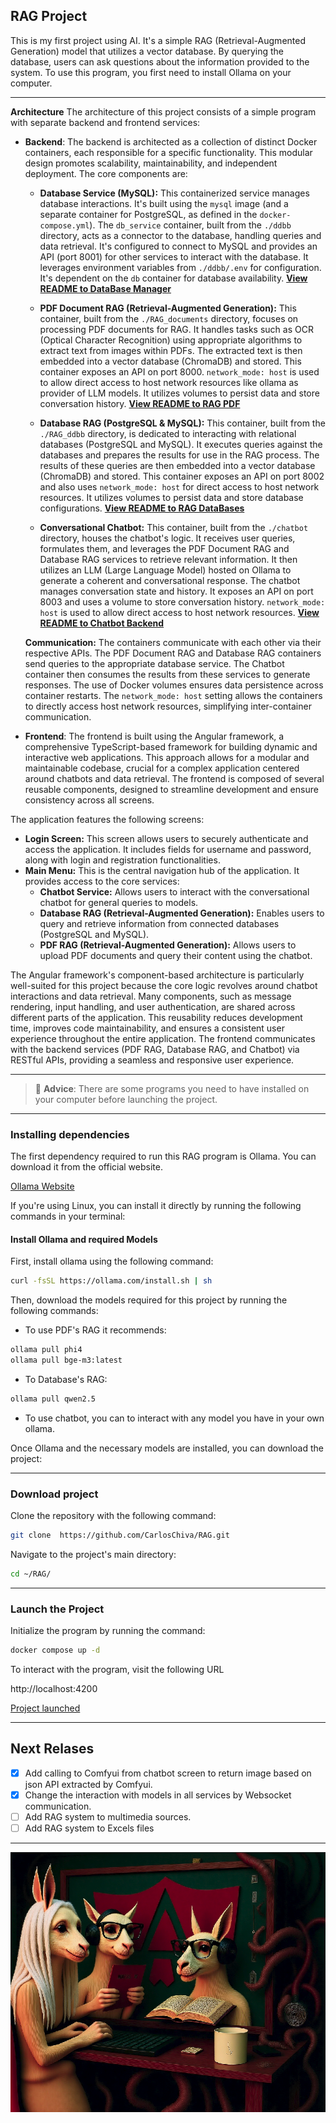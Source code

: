 ## RAG Project

This is my first project using AI. It's a simple RAG (Retrieval-Augmented Generation) model that utilizes a vector database. By querying the database, users can ask questions about the information provided to the system. To use this program, you first need to install Ollama on your computer.

---

**Architecture**
The architecture of this project consists of a simple program with separate backend and frontend services:
- **Backend**: The backend is architected as a collection of distinct Docker containers, each responsible for a specific functionality. This modular design promotes scalability, maintainability, and independent deployment. The core components are:

   * **Database Service (MySQL):** This containerized service manages database interactions. It's built using the `mysql` image (and a separate container for PostgreSQL, as defined in the `docker-compose.yml`).  The `db_service` container, built from the `./ddbb` directory, acts as a connector to the database, handling queries and data retrieval. It's configured to connect to MySQL and provides an API (port 8001) for other services to interact with the database.  It leverages environment variables from `./ddbb/.env` for configuration.  It's dependent on the `db` container for database availability. **[View README to DataBase Manager](./ddbb/README.md)**

   * **PDF Document RAG (Retrieval-Augmented Generation):**  This container, built from the `./RAG_documents` directory, focuses on processing PDF documents for RAG. It handles tasks such as OCR (Optical Character Recognition) using appropriate algorithms to extract text from images within PDFs.  The extracted text is then embedded into a vector database (ChromaDB) and stored. This container exposes an API on port 8000.  `network_mode: host` is used to allow direct access to host network resources like ollama as provider of LLM models. It utilizes volumes to persist data and store conversation history.  **[View README to RAG PDF](./RAG_documents/README.md)**

   * **Database RAG (PostgreSQL & MySQL):** This container, built from the `./RAG_ddbb` directory, is dedicated to interacting with relational databases (PostgreSQL and MySQL). It executes queries against the databases and prepares the results for use in the RAG process.  The results of these queries are then embedded into a vector database (ChromaDB) and stored. This container exposes an API on port 8002 and also uses `network_mode: host` for direct access to host network resources. It utilizes volumes to persist data and store database configurations. **[View README to RAG DataBases](./RAG_ddbb/README.md)**

   * **Conversational Chatbot:** This container, built from the `./chatbot` directory, houses the chatbot's logic. It receives user queries, formulates them, and leverages the PDF Document RAG and Database RAG services to retrieve relevant information.  It then utilizes an LLM (Large Language Model) hosted on Ollama to generate a coherent and conversational response.  The chatbot manages conversation state and history.  It exposes an API on port 8003 and uses a volume to store conversation history. `network_mode: host` is used to allow direct access to host network resources. **[View README to Chatbot Backend](./chatbot/README.md)**

   **Communication:**  The containers communicate with each other via their respective APIs. The PDF Document RAG and Database RAG containers send queries to the appropriate database service. The Chatbot container then consumes the results from these services to generate responses.  The use of Docker volumes ensures data persistence across container restarts.  The `network_mode: host` setting allows the containers to directly access host network resources, simplifying inter-container communication.

- **Frontend**: The frontend is built using the Angular framework, a comprehensive TypeScript-based framework for building dynamic and interactive web applications. This approach allows for a modular and maintainable codebase, crucial for a complex application centered around chatbots and data retrieval. The frontend is composed of several reusable components, designed to streamline development and ensure consistency across all screens.

The application features the following screens:

* **Login Screen:**  This screen allows users to securely authenticate and access the application. It includes fields for username  and password, along with login and registration functionalities.
* **Main Menu:** This is the central navigation hub of the application. It provides access to the core services:
    * **Chatbot Service:**  Allows users to interact with the conversational chatbot for general queries to models.
    * **Database RAG (Retrieval-Augmented Generation):** Enables users to query and retrieve information from connected databases (PostgreSQL and MySQL).
    * **PDF RAG (Retrieval-Augmented Generation):**  Allows users to upload PDF documents and query their content using the chatbot.

The Angular framework's component-based architecture is particularly well-suited for this project because the core logic revolves around chatbot interactions and data retrieval. Many components, such as message rendering, input handling, and user authentication, are shared across different parts of the application. This reusability reduces development time, improves code maintainability, and ensures a consistent user experience throughout the entire application. The frontend communicates with the backend services (PDF RAG, Database RAG, and Chatbot) via RESTful APIs, providing a seamless and responsive user experience.

---

> :memo: **Advice**: There are some programs you need to have installed on your computer before launching the project.

---

### Installing dependencies
The first dependency required to run this RAG program is Ollama. You can download it from the official website.

<a href="https://ollama.com/download" target="_blank">Ollama Website</a>

If you're using Linux, you can install it directly by running the following commands in your terminal:

#### Install Ollama and required Models
First, install ollama using the following command:
```bash
curl -fsSL https://ollama.com/install.sh | sh
```

Then, download the models required for this project by running the following commands:
- To use PDF's RAG it recommends:
```bash
ollama pull phi4
ollama pull bge-m3:latest
```
- To Database's RAG:
```bash
ollama pull qwen2.5
```
- To use chatbot, you can to interact with any model you have in your own ollama.


Once Ollama and the necessary models are installed, you can download the project:

---

### Download project

Clone the repository with the following command:

```bash
git clone  https://github.com/CarlosChiva/RAG.git
```

Navigate to the project's main directory:


```bash
cd ~/RAG/
```

---

### Launch the Project

Initialize the program by running the command:

```bash
docker compose up -d
```

To interact with the program, visit the following URL

http://localhost:4200

<a href="http://localhost:4200" target="_blank">Project launched</a>

---

## Next Relases

 - [x] Add calling to Comfyui from chatbot screen to return image based on json API extracted by Comfyui.
 - [x] Change the interaction with models in all services by Websocket communication.
 - [ ] Add RAG system to multimedia sources.
 - [ ] Add RAG system to Excels files
 
---



![Image to Docker compose and llama](images/compose2.png)

